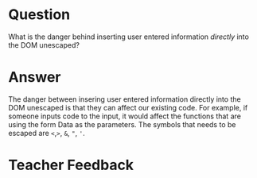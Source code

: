 # Question

What is the danger behind inserting user entered information _directly_ into the DOM unescaped?

# Answer

The danger between insering user entered information directly into the DOM unescaped is that they can affect our existing code. For example, if someone inputs code to the input, it would affect the functions that are using the form Data as the parameters. The symbols that needs to be escaped are `<`,`>`, `&`, `"`, `'`.

# Teacher Feedback
